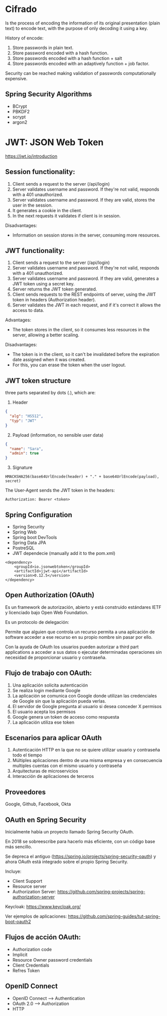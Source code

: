 # Cifrado

Is the process of encoding the information of its original presentation (plain text) to encode text, with the purpose of only decoding it using a key.

History of encode:
1. Store passwords in plain text.
2. Store password encoded with a hash function.
3. Store passwords encoded with a hash function + salt
4. Store passwords encoded with an adaptively function + job factor.

Security can be reached making validation of passwords computationally expensive. 

## Spring Security Algorithms

* BCrypt
* PBKDF2
* scrypt
* argon2

# JWT: JSON Web Token

https://jwt.io/introduction

## Session functionality:

1. Client sends a request to the server (/api/login)
2. Server validates username and password. If they're not valid, responds with a 401 unauthorized.
3. Server validates username and password. If they are valid, stores the user in the session.
4. It generates a cookie in the client.
5. In the next requests it validates if client is in session.

Disadvantages:

* Information on session stores in the server, consuming more resources.


## JWT functionality:

1. Client sends a request to the server (/api/login)
2. Server validates username and password. If they're not valid, responds with a 401 unauthorized.
3. Server validates username and password. If they are valid, generates a JWT token using a secret key.
4. Server returns the JWT token generated.
5. Client sends requests to the REST endpoints of server, using the JWT token in headers (Authorization header).
6. Server validates the JWT in each request, and if it's correct it allows the access to data.

Advantages:

* The token stores in the client, so it consumes less resources in the server, allowing a better scaling.

Disadvantages:

* The token is in the client, so it can't be invalidated before the expiration date assigned when it was created.
* For this, you can erase the token when the user logout.

## JWT token structure

three parts separated by dots (.), which are:

1. Header

```json
{
  "alg": "HS512",
  "typ": "JWT"
}
```

2. Payload (information, no sensible user data)

```json
{
  "name": "Sara",
  "admin": true
}
```

3. Signature
```
HMACKSHA256(base64UrlEncode(header) + "." + base64UrlEncode(payload), secret)
```

The User-Agent sends the JWT token in the headers:
```
Authorization: Bearer <token>
```

## Spring Configuration
* Spring Security
* Spring Web
* Spring boot DevTools
* Spring Data JPA
* PostreSQL
* JWT dependecie (manually add it to the pom.xml)
```
<dependency>
    <groupId>io.jsonwebtoken</groupId>
    <artifactId>jjwt-api</artifactId>
    <version>0.12.5</version>
</dependency>

```

## Open Authorization (OAuth)

Es un framework de autorización, abierto y está construido estándares IETF y licenciado bajo Open Web Foundation.

Es un protocolo de delegación:

Permite que alguien que controla un recurso permita a una aplicación de software acceder a ese recurso en su propio nombre sin pasar por ello.

Con la ayuda de OAuth los usuarios pueden autorizar a third part applications a acceder a sus datos o ejecutar determinadas operaciones sin
necesidad de proporcionar usuario y contraseña.

## Flujo de trabajo con OAuth:

1. Una aplicación solicita autenticación
2. Se realiza login mediante Google
3. La aplicación se comunica con Google donde utilizan las credenciales de Google sin que la aplicación pueda verlas.
4. El servidor de Google pregunta al usuario si desea conceder X permisos
5. El usuario acepta los permisos
6. Google genera un token de acceso como respuesta
7. La aplicación utiliza ese token

## Escenarios para aplicar OAuth

1. Autenticación HTTP en la que no se quiere utilizar usuario y contraseña todo el tiempo
2. Múltiples aplicaciones dentro de una misma empresa y en consecuencia multiples cuentas con el mismo usuario y contraseña
3. Arquitecturas de microservicios
4. Interacción de aplicaciones de terceros


## Proveedores

Google, Github, Facebook, Okta

## OAuth en Spring Security

Inicialmente había un proyecto llamado Spring Security OAuth.

En 2018 se sobreescribe para hacerlo más eficiente, con un código base más sencillo.

Se depreca el antiguo (https://spring.io/projects/spring-security-oauth) y ahora OAuth está integrado sobre el propio Spring Security.

Incluye:

* Client Support
* Resource server
* Authorization Server: https://github.com/spring-projects/spring-authorization-server

Keycloak: https://www.keycloak.org/

Ver ejemplos de aplicaciones: https://github.com/spring-guides/tut-spring-boot-oauth2

## Flujos de acción OAuth:

* Authorization code
* Implicit
* Resource Owner password credentials
* Client Credentials
* Refres Token

## OpenID Connect

* OpenID Connect --> Authentication
* OAuth 2.0 --> Authorization
* HTTP

